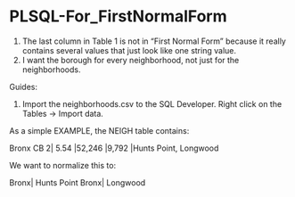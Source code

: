 # PLSQL-For_FirstNormalForm



1. The last column in Table 1 is not in “First Normal Form” because it really contains several values that just look like one string          value.
2. I want the borough for every neighborhood, not just for the neighborhoods.

Guides: 
1. Import the neighborhoods.csv to the SQL Developer. Right click on the Tables -> Import data.


As a simple EXAMPLE, the NEIGH table contains:
 
Bronx CB 2| 5.54 |52,246 |9,792 |Hunts Point, Longwood

We want to normalize this to:
 
Bronx| Hunts Point
Bronx| Longwood



